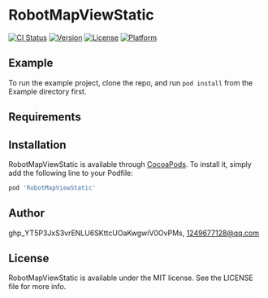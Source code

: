 # RobotMapViewStatic

[![CI Status](https://img.shields.io/travis/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/RobotMapViewStatic.svg?style=flat)](https://travis-ci.org/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/RobotMapViewStatic)
[![Version](https://img.shields.io/cocoapods/v/RobotMapViewStatic.svg?style=flat)](https://cocoapods.org/pods/RobotMapViewStatic)
[![License](https://img.shields.io/cocoapods/l/RobotMapViewStatic.svg?style=flat)](https://cocoapods.org/pods/RobotMapViewStatic)
[![Platform](https://img.shields.io/cocoapods/p/RobotMapViewStatic.svg?style=flat)](https://cocoapods.org/pods/RobotMapViewStatic)

## Example

To run the example project, clone the repo, and run `pod install` from the Example directory first.

## Requirements

## Installation

RobotMapViewStatic is available through [CocoaPods](https://cocoapods.org). To install
it, simply add the following line to your Podfile:

```ruby
pod 'RobotMapViewStatic'
```

## Author

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, 1249677128@qq.com

## License

RobotMapViewStatic is available under the MIT license. See the LICENSE file for more info.
